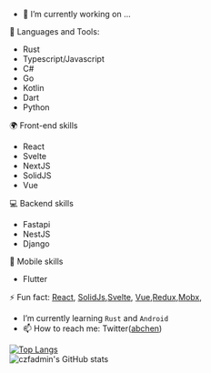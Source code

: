 - 🔭 I’m currently working on ...

🌱 Languages and Tools:
- Rust
- Typescript/Javascript
- C#
- Go
- Kotlin
- Dart
- Python

🌍 Front-end skills
- React
- Svelte
- NextJS
- SolidJS
- Vue

💻 Backend skills
- Fastapi
- NestJS
- Django

📱 Mobile skills
- Flutter

⚡ Fun fact: [React](https://reactjs.org/), [SolidJs](https://www.solidjs.com/),[Svelte](https://www.sveltejs.cn/), [Vue](https://v3.vuejs.org/),[Redux](https://redux.js.org/),[Mobx](https://mobx.js.org/), 
- I’m currently learning `Rust` and `Android`
- 📫 How to reach me: Twitter([abchen](https://twitter.com/abchen9527))
<!-- 
- 👯 I’m looking to collaborate on ...
- 🤔 I’m looking for help with ...
- 💬 Ask me about ...
- 😄 Pronouns: ...
-->
[![Top Langs](https://github-readme-stats-czfadmin.vercel.app/api/top-langs/?username=czfadmin&layout=compact)](https://github.com/czfadmin/github-readme-stats)
<br/>
![czfadmin's GitHub stats](https://github-readme-stats-czfadmin.vercel.app/api?username=czfadmin&show_icons=true)

<!--
**czfadmin/czfadmin** is a ✨ _special_ ✨ repository because its `README.md` (this file) appears on your GitHub profile.

Here are some ideas to get you started:


-->

